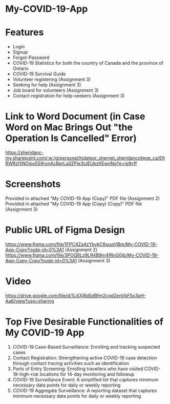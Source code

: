 # My-COVID-19-App
# Features
- Login
- Signup
- Forgot-Password
- COVID-19 Statistics for both the country of Canada and the province of Ontario
- COVID-19 Survival Guide
-	Volunteer registering (Assignment 3)
-	Seeking for help (Assignment 3)
-	Job board for volunteers (Assignment 3)
-	Contact registration for help-seekers (Assignment 3)
# Link to Word Document (in Case Word on Mac Brings Out "the Operation Is Cancelled" Error)
https://sheridanc-my.sharepoint.com/:w:/g/personal/hidalgor_shernet_sheridancollege_ca/EfiRWRzl1jNOjpx5S9ronAcBqrLa0ZPie3tJEUbzKEwnNg?e=ig9vff
# Screenshots
Provided in attached "My COVID-19 App (Copy)" PDF file (Assignment 2)
Provided in attached "My COVID-19 App (Copy) (Copy)" PDF file (Assignment 3)
# Public URL of Figma Design
https://www.figma.com/file/1FPC4Za4zYbykC6suuh1Bm/My-COVID-19-App-Copy?node-id=0%3A1 (Assignment 2)
https://www.figma.com/file/3POQ6Lz9LR4B9m4fRnG0jb/My-COVID-19-App-Copy-Copy?node-id=0%3A1 (Assignment 3)
# Video
https://drive.google.com/file/d/1LiljXjRd5dBfm2cgdZenVbF5x3pH-Aa6/view?usp=sharing
# Top Five Desirable Functionalities of My COVID-19 App
1. COVID-19 Case-Based Surveillance: Enrolling and tracking suspected cases
2. Contact Registration: Strengthening active COVID-19 case detection through contact tracing activities such as identification
3. Ports of Entry Screening: Enrolling travellers who have visited COVID-19-high-risk locations for 14-day monitoring and followup
4. COVID-19 Surveillance Event: A simplified list that captures minimum necessary data points for daily or weekly reporting
5. COVID-19 Aggregate Surveillance: A reporting dataset that captures minimum necessary data points for daily or weekly reporting
